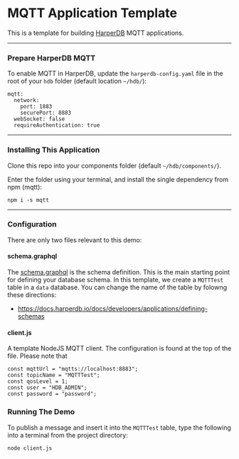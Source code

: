 # MQTT Application Template

This is a template for building [HarperDB](https://www.harperdb.io/) MQTT applications.

---

### Prepare HarperDB MQTT

To enable MQTT in HarperDB, update the `harperdb-config.yaml` file in the root of your `hdb` folder (default location `~/hdb/`): 

```
mqtt:
  network:
    port: 1883
    securePort: 8883
  webSocket: false
  requireAuthentication: true
```

---

### Installing This Application

Clone this repo into your components folder (default `~/hdb/components/`).

Enter the folder using your terminal, and install the single dependency from npm (mqtt):

```npm i -s mqtt```


---

### Configuration

There are only two files relevant to this demo:

#### schema.graphql
The [schema.graphql](./schema.graphql) is the schema definition. This is the main starting point for defining your database schema. In this template, we create a `MQTTTest` table in a `data` database. You can change the name of the table by folowng these directions: 

- https://docs.harperdb.io/docs/developers/applications/defining-schemas

#### client.js
A template NodeJS MQTT client. The configuration is found at the top of the file. Please note that 

```
const mqttUrl = "mqtts://localhost:8883";
const topicName = "MQTTTest";
const qosLevel = 1;
const user = "HDB_ADMIN";
const password = "password";
```

### Running The Demo

To publish a message and insert it into the `MQTTTest` table, type the following into a terminal from the project directory:

```node client.js```
